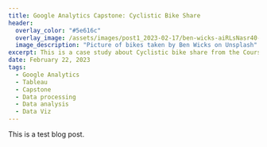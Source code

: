 ```yaml
---
title: Google Analytics Capstone: Cyclistic Bike Share
header:
  overlay_color: "#5e616c"
  overlay_image: /assets/images/post1_2023-02-17/ben-wicks-aiRLsNasr40-unsplash.jpg
  image_description: "Picture of bikes taken by Ben Wicks on Unsplash" 
excerpt: This is a case study about Cyclistic bike share from the Coursera Google Analytics Capstone course. I had a lot of fun diving into this messy dataset. There's a very good reason why this project is so popular for data analyst portfolios! The tools I used for this project were R and Tableau. Check out the R Script to follow along or head to my Tableau visualizations to see the end result! 
date: February 22, 2023
tags:
  - Google Analytics
  - Tableau
  - Capstone
  - Data processing
  - Data analysis
  - Data Viz
---
```


This is a test blog post.
